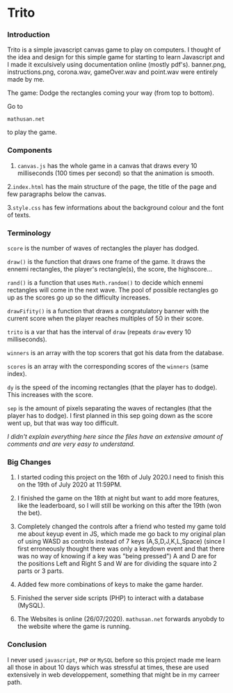 # Trito

### Introduction
Trito is a simple javascript canvas game to play on computers. I thought of the idea and design for this simple game for starting to learn Javascript and I made it exculsively using documentation online (mostly pdf's).
banner.png, instructions.png, corona.wav, gameOver.wav and point.wav were entirely made by me.

The game: Dodge the rectangles coming your way (from top to bottom).

Go to 
```
mathusan.net
``` 
to play the game.


### Components
1. `canvas.js` has the whole game in a canvas that draws every 10 milliseconds (100 times per second) so that the animation is smooth.

2.`index.html` has the main structure of the page, the title of the page and few paragraphs below the canvas.

3.`style.css` has few informations about the background colour and the font of texts.


### Terminology
`score` is the number of waves of rectangles the player has dodged.

`draw()` is the function that draws one frame of the game. It draws the ennemi rectangles, the player's rectangle(s), the score, the highscore...

`rand()` is a function that uses `Math.random()` to decide which ennemi rectangles will come in the next wave. The pool of possible rectangles go up as the scores go up so the difficulty increases.

`drawFifity()` is a function that draws a congratulatory banner with the current score when the player reaches multiples of 50 in their score.

`trito` is a var that has the interval of `draw` (repeats `draw` every 10 milliseconds).

`winners` is an array with the top scorers that got his data from the database.

`scores` is an array with the corresponding scores of the `winners` (same index).

`dy` is the speed of the incoming rectangles (that the player has to dodge). This increases with the score. 

`sep` is the amount of pixels separating the waves of rectangles (that the player has to dodge). I first planned in this sep going down as the score went up, but that was way too difficult.

*I didn't explain everything here since the files have an extensive amount of comments and are very easy to understand.*


### Big Changes
1. I started coding this project on the 16th of July 2020.I need to finish this on the 19th of July 2020 at 11:59PM.

2. I finished the game on the 18th at night but want to add more features, like the leaderboard, so I will still be working on this after the 19th (won the bet).

3. Completely changed the controls after a friend who tested my game told me about keyup event in JS, which made me go back to my original plan of using WASD as controls instead of 7 keys (A,S,D,J,K,L,Space) (since I first erroneously thought there was only a keydown event and that there was no way of knowing if a key was "being pressed")
	A and D are for the positions Left and Right
	S and W are for dividing the square into 2 parts or 3 parts.

4. Added few more combinations of keys to make the game harder.

5. Finished the server side scripts (PHP) to interact with a database (MySQL). 

6. The Websites is online (26/07/2020).
`mathusan.net` forwards anyobdy to the website where the game is running.


### Conclusion
I never used `javascript`, `PHP` or `MySQL` before so this project made me learn all those in about 10 days which was stressful at times, these are used extensively in web developpement, something that might be in my carreer path.